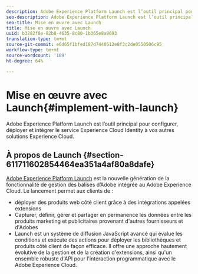 ```yaml
---
description: Adobe Experience Platform Launch est l’outil principal pour configurer, déployer et intégrer le service Experience Cloud Identity à vos autres solutions Experience Cloud.
seo-description: Adobe Experience Platform Launch est l’outil principal pour configurer, déployer et intégrer le service Experience Cloud Identity à vos autres solutions Experience Cloud.
seo-title: Mise en œuvre avec Launch
title: Mise en œuvre avec Launch
uuid: b3282f8e-82b8-4635-8c80-1b365e8a9693
translation-type: tm+mt
source-git-commit: e6d65f1bfed187d7440512e8f3c2de0550506c95
workflow-type: tm+mt
source-wordcount: '189'
ht-degree: 64%

---
```



# Mise en œuvre avec Launch{#implement-with-launch}

Adobe Experience Platform Launch est l’outil principal pour configurer, déployer et intégrer le service Experience Cloud Identity à vos autres solutions Experience Cloud.

## À propos de Launch {#section-611711602854464ea351a4af80a8dafe}

[Adobe Experience Platform Launch](https://docs.adobe.com/content/help/fr-FR/launch/using/overview.html) est la nouvelle génération de la fonctionnalité de gestion des balises d’Adobe intégrée au Adobe Experience Cloud. Le lancement permet aux clients de :

* déployer des produits web côté client grâce à des intégrations appelées extensions
* Capturer, définir, gérer et partager en permanence les données entre les produits marketing et publicitaires provenant d&#39;autres fournisseurs et d&#39;Adobes
* Launch est un système de diffusion JavaScript avancé qui évalue les conditions et exécute des actions pour déployer les bibliothèques et produits côté client de façon efficace. Il offre une approche hautement évolutive de la gestion et de la création d&#39;extensions, ainsi qu&#39;un ensemble robuste d&#39;API pour l&#39;interaction programmatique avec le Adobe Experience Cloud.

